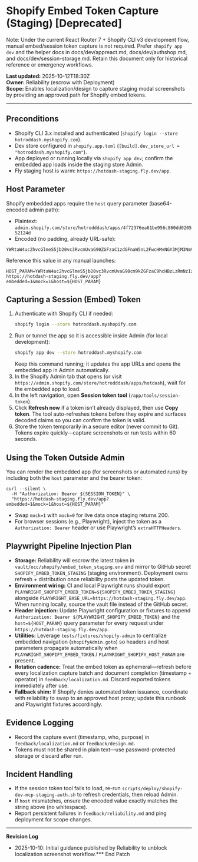 # Shopify Embed Token Capture (Staging) [Deprecated]

Note: Under the current React Router 7 + Shopify CLI v3 development flow, manual embed/session token capture is not required. Prefer `shopify app dev` and the helper docs in docs/dev/appreact.md, docs/dev/authshop.md, and docs/dev/session-storage.md. Retain this document only for historical reference or emergency workflows.

**Last updated:** 2025-10-12T18:30Z  
**Owner:** Reliability (escrow with Deployment)  
**Scope:** Enables localization/design to capture staging modal screenshots by providing an approved path for Shopify embed tokens.

---

## Preconditions
- Shopify CLI 3.x installed and authenticated (`shopify login --store hotroddash.myshopify.com`).
- Dev store configured in `shopify.app.toml` (`[build].dev_store_url = "hotroddash.myshopify.com"`).
- App deployed or running locally via `shopify app dev`; confirm the embedded app loads inside the staging store Admin.
- Fly staging host is warm: `https://hotdash-staging.fly.dev/app`.

## Host Parameter
Shopify embedded apps require the `host` query parameter (base64-encoded admin path):

- Plaintext: `admin.shopify.com/store/hotrodddash/apps/4f72376ea61be956c860dd020552124d`
- Encoded (no padding, already URL-safe):

```
YWRtaW4uc2hvcGlmeS5jb20vc3RvcmUvaG90ZGFzaC1zdGFnaW5nL2FwcHMvNGY3MjM3NmVhNjFiZTk1NmM4NjBkZDAyMDU1MjEyNGQ=
```

Reference this value in any manual launches:

```
HOST_PARAM=YWRtaW4uc2hvcGlmeS5jb20vc3RvcmUvaG90cm9kZGFzaC9hcHBzLzRmNzIzNzZlYTYxYmU5NTZjODYwZGQwMjA1NTIxMjRk
https://hotdash-staging.fly.dev/app?embedded=1&mock=1&host=${HOST_PARAM}
```

## Capturing a Session (Embed) Token
1. Authenticate with Shopify CLI if needed:
   ```bash
   shopify login --store hotroddash.myshopify.com
   ```
2. Run or tunnel the app so it is accessible inside Admin (for local development):
   ```bash
   shopify app dev --store hotroddash.myshopify.com
   ```
   Keep this command running; it updates the app URLs and opens the embedded app in Admin automatically.
3. In the Shopify Admin tab that opens (or visit `https://admin.shopify.com/store/hotrodddash/apps/hotdash`), wait for the embedded app to load.
4. In the left navigation, open **Session token tool** (`/app/tools/session-token`).
5. Click **Refresh now** if a token isn’t already displayed, then use **Copy token**. The tool auto-refreshes tokens before they expire and surfaces decoded claims so you can confirm the token is valid.
6. Store the token temporarily in a secure editor (never commit to Git). Tokens expire quickly—capture screenshots or run tests within 60 seconds.

## Using the Token Outside Admin
You can render the embedded app (for screenshots or automated runs) by including both the `host` parameter and the bearer token:

```
curl --silent \
  -H "Authorization: Bearer ${SESSION_TOKEN}" \
  "https://hotdash-staging.fly.dev/app?embedded=1&mock=1&host=${HOST_PARAM}"
```

- Swap `mock=1` with `mock=0` for live data once staging returns 200.
- For browser sessions (e.g., Playwright), inject the token as a `Authorization: Bearer` header or use Playwright’s `extraHTTPHeaders`.

## Playwright Pipeline Injection Plan
- **Storage:** Reliability will escrow the latest token in `vault/occ/shopify/embed_token_staging.env` and mirror to GitHub secret `SHOPIFY_EMBED_TOKEN_STAGING` (staging environment). Deployment owns refresh + distribution once reliability posts the updated token.
- **Environment wiring:** CI and local Playwright runs should export `PLAYWRIGHT_SHOPIFY_EMBED_TOKEN=${SHOPIFY_EMBED_TOKEN_STAGING}` alongside `PLAYWRIGHT_BASE_URL=https://hotdash-staging.fly.dev/app`. When running locally, source the vault file instead of the GitHub secret.
- **Header injection:** Update Playwright configuration or fixtures to append `Authorization: Bearer ${PLAYWRIGHT_SHOPIFY_EMBED_TOKEN}` and the `host=${HOST_PARAM}` query parameter for every request under `https://hotdash-staging.fly.dev/app`.
- **Utilities:** Leverage `tests/fixtures/shopify-admin` to centralize embedded navigation (`shopifyAdmin.goto`) so headers and host parameters propagate automatically when `PLAYWRIGHT_SHOPIFY_EMBED_TOKEN` / `PLAYWRIGHT_SHOPIFY_HOST_PARAM` are present.
- **Rotation cadence:** Treat the embed token as ephemeral—refresh before every localization capture batch and document completion (timestamp + operator) in `feedback/localization.md`. Discard exported tokens immediately after use.
- **Fallback shim:** If Shopify denies automated token issuance, coordinate with reliability to swap to an approved host proxy; update this runbook and Playwright fixtures accordingly.

## Evidence Logging
- Record the capture event (timestamp, who, purpose) in `feedback/localization.md` or `feedback/design.md`.
- Tokens must not be shared in plain text—use password-protected storage or discard after run.

## Incident Handling
- If the session token tool fails to load, re-run `scripts/deploy/shopify-dev-mcp-staging-auth.sh` to refresh credentials, then reload Admin.
- If `host` mismatches, ensure the encoded value exactly matches the string above (no whitespace).
- Report persistent failures in `feedback/reliability.md` and ping deployment for scope changes.

---

**Revision Log**
- 2025-10-10: Initial guidance published by Reliability to unblock localization screenshot workflow.*** End Patch
